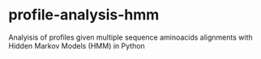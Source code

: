 # profile-analysis-hmm
Analyisis of profiles given multiple sequence aminoacids alignments with Hidden Markov Models (HMM) in Python 
